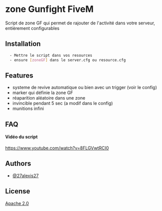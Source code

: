 
# zone Gunfight FiveM

Script de zone GF qui permet de rajouter de l'activité dans votre serveur, entièrement configurables


## Installation

```bash
  - Mettre le script dans vos resources
  - ensure [zoneGF] dans le server.cfg ou resource.cfg
```
    
    
## Features

- systeme de revive automatique ou bien avec un trigger (voir le config)
- marker qui définie la zone GF
- réaparition aléatoire dans une zone
- invincible pendant 5 sec (a modif dans le config)
- munitions infini




## FAQ

#### Vidéo du script

https://www.youtube.com/watch?v=8FLGVwtRCI0



## Authors

- [@27alexis27](https://github.com/27alexis27)


## License

[Apache 2.0](http://www.apache.org/licenses/)

